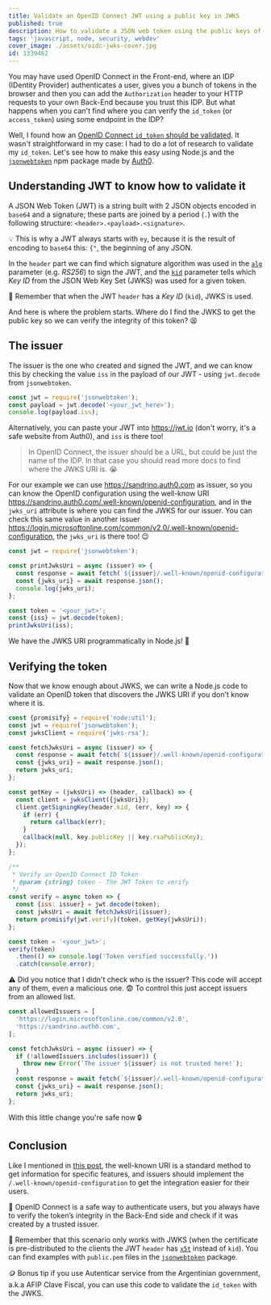 ```yaml
---
title: Validate an OpenID Connect JWT using a public key in JWKS
published: true
description: How to validate a JSON web token using the public keys of the issuer
tags: 'javascript, node, security, webdev'
cover_image: ./assets/oidc-jwks-cover.jpg
id: 1339462
---
```


You may have used OpenID Connect in the Front-end, where an IDP (IDentity Provider) authenticates a user, gives you a bunch of tokens in the browser and then you can add the `Authorization` header to your HTTP requests to your own Back-End because you trust this IDP. But what happens when you can't find where you can verify the `id_token` (or `access_token`) using some endpoint in the IDP?

Well, I found how an [OpenID Connect `id_token` should be validated](https://curity.io/resources/learn/validating-an-id-token/). It wasn't straightforward in my case: I had to do a lot of research to validate my `id_token`. Let's see how to make this easy using Node.js and the [`jsonwebtoken`](https://github.com/auth0/node-jsonwebtoken) npm package made by [Auth0](https://auth0.com).

## Understanding JWT to know how to validate it

A JSON Web Token (JWT) is a string built with 2 JSON objects encoded in `base64` and a signature; these parts are joined by a period (`.`) with the following structure: `<header>.<payload>.<signature>`.

💡 This is why a JWT always starts with `ey`, because it is the result of encoding to `base64` this: `{"`, the beginning of any JSON.

In the `header` part we can find which signature algorithm was used in the [`alg`](https://www.rfc-editor.org/rfc/rfc7515#section-4.1.1) parameter (e.g. _RS256_) to sign the JWT, and the [`kid`](https://www.rfc-editor.org/rfc/rfc7515#section-4.1.4) parameter tells which _Key ID_ from the JSON Web Key Set (JWKS) was used for a given token.

🧠 Remember that when the JWT `header` has a _Key ID_ (`kid`), JWKS is used.

And here is where the problem starts. Where do I find the JWKS to get the public key so we can verify the integrity of this token? 😫

## The issuer

The issuer is the one who created and signed the JWT, and we can know this by checking the value `iss` in the payload of our JWT - using `jwt.decode` from `jsonwebtoken`.

```javascript
const jwt = require('jsonwebtoken');
const payload = jwt.decode('<your_jwt_here>');
console.log(payload.iss);
```

Alternatively, you can paste your JWT into <https://jwt.io> (don't worry, it's a safe website from Auth0), and `iss` is there too!

> In OpenID Connect, the issuer should be a URL, but could be just the name of the IDP. In that case you should read more docs to find where the JWKS URI is. 😭

For our example we can use <https://sandrino.auth0.com> as issuer, so you can know the OpenID configuration using the well-know URI <https://sandrino.auth0.com/.well-known/openid-configuration>, and in the `jwks_uri` attribute is where you can find the JWKS for our issuer. You can check this same value in another issuer <https://login.microsoftonline.com/common/v2.0/.well-known/openid-configuration>, the `jwks_uri` is there too! 😉

```javascript
const jwt = require('jsonwebtoken');

const printJwksUri = async (issuer) => {
  const response = await fetch(`${issuer}/.well-known/openid-configuration`);
  const {jwks_uri} = await response.json();
  console.log(jwks_uri);
};

const token = '<your_jwt>';
const {iss} = jwt.decode(token);
printJwksUri(iss);
```

We have the JWKS URI programmatically in Node.js! 🥳

## Verifying the token

Now that we know enough about JWKS, we can write a Node.js code to validate an OpenID token that discovers the JWKS URI if you don't know where it is.

```javascript
const {promisify} = require('node:util');
const jwt = require('jsonwebtoken');
const jwksClient = require('jwks-rsa');

const fetchJwksUri = async (issuer) => {
  const response = await fetch(`${issuer}/.well-known/openid-configuration`);
  const {jwks_uri} = await response.json();
  return jwks_uri;
};

const getKey = (jwksUri) => (header, callback) => {
  const client = jwksClient({jwksUri});
  client.getSigningKey(header.kid, (err, key) => {
    if (err) {
      return callback(err);
    }
    callback(null, key.publicKey || key.rsaPublicKey);
  });
};

/**
 * Verify an OpenID Connect ID Token
 * @param {string} token - The JWT Token to verify
 */
const verify = async token => {
  const {iss: issuer} = jwt.decode(token);
  const jwksUri = await fetchJwksUri(issuer);
  return promisify(jwt.verify)(token, getKey(jwksUri));
};

const token = '<your_jwt>';
verify(token)
  .then(() => console.log('Token verified successfully.'))
  .catch(console.error);
```

⚠️ Did you notice that I didn't check who is the issuer? This code will accept any of them, even a malicious one. 😨 To control this just accept issuers from an allowed list.

```javascript
const allowedIssuers = [
  'https://login.microsoftonline.com/common/v2.0',
  'https://sandrino.auth0.com',
];

const fetchJwksUri = async (issuer) => {
  if (!allowedIssuers.includes(issuer)) {
    throw new Error(`The issuer ${issuer} is not trusted here!`);
  }
  const response = await fetch(`${issuer}/.well-known/openid-configuration`);
  const {jwks_uri} = await response.json();
  return jwks_uri;
};
```

With this little change you're safe now 🔒

## Conclusion

Like I mentioned in [this post](https://dev.to/cloudx/build-a-discoverable-change-password-form-3f9m), the well-known URI is a standard method to get information for specific features, and issuers should implement the  `/.well-known/openid-configuration` to get the integration easier for their users.

🧠 OpenID Connect is a safe way to authenticate users, but you always have to verify the token’s integrity in the Back-End side and check if it was created by a trusted issuer.

🔑 Remember that this scenario only works with JWKS (when the certificate is pre-distributed to the clients the JWT `header` has [`x5t`](https://www.rfc-editor.org/rfc/rfc7515#section-4.1.7) instead of `kid`). You can find examples with `public.pem` files in the [`jsonwebtoken`](https://github.com/auth0/node-jsonwebtoken) package.

🪙 Bonus tip if you use Autenticar service from the Argentinian government, a.k.a AFIP Clave Fiscal, you can use this code to validate the `id_token` with the JWKS.
